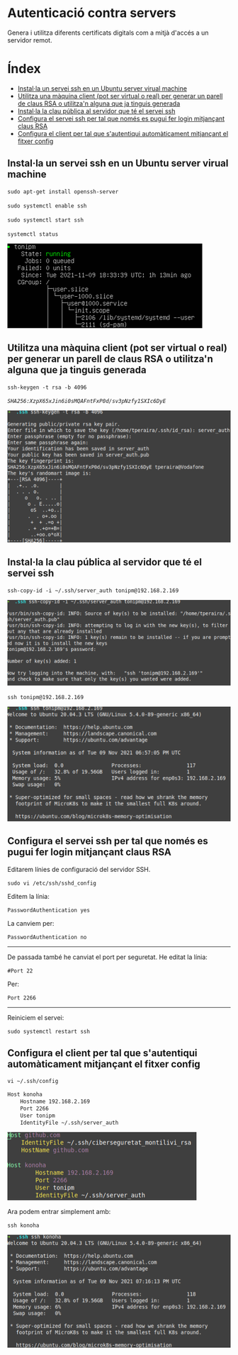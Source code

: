 # Autenticació contra servers  <!-- omit in toc -->

Genera i utilitza diferents certificats digitals com a mitjà d'accés a un servidor remot.


# Índex <!-- omit in toc -->
- [Instal·la un servei ssh en un Ubuntu server virual machine](#installa-un-servei-ssh-en-un-ubuntu-server-virual-machine)
- [Utilitza una màquina client (pot ser virtual o real) per generar un parell de claus RSA o utilitza'n alguna que ja tinguis generada](#utilitza-una-màquina-client-pot-ser-virtual-o-real-per-generar-un-parell-de-claus-rsa-o-utilitzan-alguna-que-ja-tinguis-generada)
- [Instal·la la clau pública al servidor que té el servei ssh](#installa-la-clau-pública-al-servidor-que-té-el-servei-ssh)
- [Configura el servei ssh per tal que només es pugui fer login mitjançant claus RSA](#configura-el-servei-ssh-per-tal-que-només-es-pugui-fer-login-mitjançant-claus-rsa)
- [Configura el client per tal que s'autentiqui automàticament mitjançant el fitxer config](#configura-el-client-per-tal-que-sautentiqui-automàticament-mitjançant-el-fitxer-config)
## Instal·la un servei ssh en un Ubuntu server virual machine

```
sudo apt-get install openssh-server

sudo systemctl enable ssh

sudo systemctl start ssh

systemctl status
```

![alt_text](images/image01.png "image_tooltip")


## Utilitza una màquina client (pot ser virtual o real) per generar un parell de claus RSA o utilitza'n alguna que ja tinguis generada

```
ssh-keygen -t rsa -b 4096 
```

*`
SHA256:XzpX65xJin6i0sMQAFntFxP0d/sv3pNzfy1SXIc6DyE
`*

![alt_text](images/image02.png "image_tooltip")


## Instal·la la clau pública al servidor que té el servei ssh

```
ssh-copy-id -i ~/.ssh/server_auth tonipm@192.168.2.169
```


![alt_text](images/image03.png "image_tooltip")

```
ssh tonipm@192.168.2.169
```


![alt_text](images/image04.png "image_tooltip")


## Configura el servei ssh per tal que només es pugui fer login mitjançant claus RSA

Editarem línies de configuració del servidor SSH.

```
sudo vi /etc/ssh/sshd_config
```
Editem la línia:

```
PasswordAuthentication yes
```

La canviem per:

```
PasswordAuthentication no
```
---
De passada també he canviat el port per seguretat. He editat la línia:

```
#Port 22
```

Per:

```
Port 2266
```
---
Reiniciem el servei:

```
sudo systemctl restart ssh
```

## Configura el client per tal que s'autentiqui automàticament mitjançant el fitxer config

```
vi ~/.ssh/config
```
```
Host konoha
	Hostname 192.168.2.169
	Port 2266
	User tonipm
	IdentityFile ~/.ssh/server_auth
```

![alt_text](images/image05.png "image_tooltip")


Ara podem entrar simplement amb:

```
ssh konoha
```

![alt_text](images/image06.png "image_tooltip")